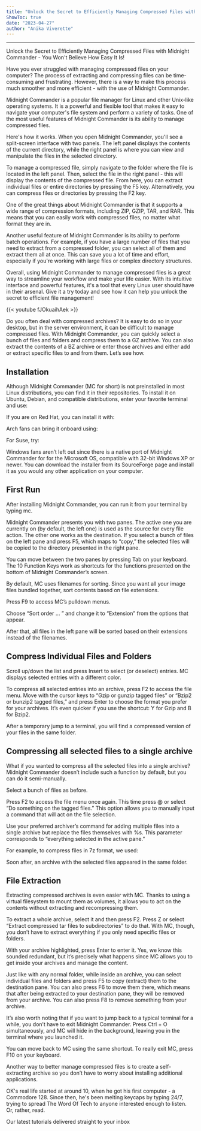 ```yaml
---
title: "Unlock the Secret to Efficiently Managing Compressed Files with Midnight Commander - You Won't Believe How Easy It Is!"
ShowToc: true 
date: "2023-04-27"
author: "Anika Viverette"
---
```

*****
Unlock the Secret to Efficiently Managing Compressed Files with Midnight Commander - You Won't Believe How Easy It Is!

Have you ever struggled with managing compressed files on your computer? The process of extracting and compressing files can be time-consuming and frustrating. However, there is a way to make this process much smoother and more efficient - with the use of Midnight Commander.

Midnight Commander is a popular file manager for Linux and other Unix-like operating systems. It is a powerful and flexible tool that makes it easy to navigate your computer's file system and perform a variety of tasks. One of the most useful features of Midnight Commander is its ability to manage compressed files.

Here's how it works. When you open Midnight Commander, you'll see a split-screen interface with two panels. The left panel displays the contents of the current directory, while the right panel is where you can view and manipulate the files in the selected directory.

To manage a compressed file, simply navigate to the folder where the file is located in the left panel. Then, select the file in the right panel - this will display the contents of the compressed file. From here, you can extract individual files or entire directories by pressing the F5 key. Alternatively, you can compress files or directories by pressing the F2 key.

One of the great things about Midnight Commander is that it supports a wide range of compression formats, including ZIP, GZIP, TAR, and RAR. This means that you can easily work with compressed files, no matter what format they are in.

Another useful feature of Midnight Commander is its ability to perform batch operations. For example, if you have a large number of files that you need to extract from a compressed folder, you can select all of them and extract them all at once. This can save you a lot of time and effort, especially if you're working with large files or complex directory structures.

Overall, using Midnight Commander to manage compressed files is a great way to streamline your workflow and make your life easier. With its intuitive interface and powerful features, it's a tool that every Linux user should have in their arsenal. Give it a try today and see how it can help you unlock the secret to efficient file management!

{{< youtube fJOkuaihAek >}} 



Do you often deal with compressed archives? It is easy to do so in your desktop, but in the server environment, it can be difficult to manage compressed files. With Midnight Commander, you can quickly select a bunch of files and folders and compress them to a GZ archive. You can also extract the contents of a BZ archive or enter those archives and either add or extract specific files to and from them. Let’s see how.
 
## Installation
 
Although Midnight Commander (MC for short) is not preinstalled in most Linux distributions, you can find it in their repositories. To install it on Ubuntu, Debian, and compatible distributions, enter your favorite terminal and use:
 
If you are on Red Hat, you can install it with:
 
Arch fans can bring it onboard using:
 
For Suse, try:
 
Windows fans aren’t left out since there is a native port of Midnight Commander for for the Microsoft OS, compatible with 32-bit Windows XP or newer. You can download the installer from its SourceForge page and install it as you would any other application on your computer.
 
## First Run
 
After installing Midnight Commander, you can run it from your terminal by typing mc.
 
Midnight Commander presents you with two panes. The active one you are currently on (by default, the left one) is used as the source for every file action. The other one works as the destination. If you select a bunch of files on the left pane and press F5, which maps to “copy,” the selected files will be copied to the directory presented in the right pane.
 
You can move between the two panes by pressing Tab on your keyboard. The 10 Function Keys work as shortcuts for the functions presented on the bottom of Midnight Commander’s screen.
 
By default, MC uses filenames for sorting. Since you want all your image files bundled together, sort contents based on file extensions.
 
Press F9 to access MC’s pulldown menus. 
 
Choose “Sort order … ” and change it to “Extension” from the options that appear.
 
After that, all files in the left pane will be sorted based on their extensions instead of the filenames.
 
## Compress Individual Files and Folders
 
Scroll up/down the list and press Insert to select (or deselect) entries. MC displays selected entries with a different color.
 
To compress all selected entries into an archive, press F2 to access the file menu. Move with the cursor keys to “Gzip or gunzip tagged files” or “Bzip2 or bunzip2 tagged files,” and press Enter to choose the format you prefer for your archives. It’s even quicker if you use the shortcut: Y for Gzip and B for Bzip2.
 
After a temporary jump to a terminal, you will find a compressed version of your files in the same folder.
 
## Compressing all selected files to a single archive
 
What if you wanted to compress all the selected files into a single archive? Midnight Commander doesn’t include such a function by default, but you can do it semi-manually.
 
Select a bunch of files as before.
 
Press F2 to access the file menu once again. This time press @ or select “Do something on the tagged files.” This option allows you to manually input a command that will act on the file selection.
 
Use your preferred archiver’s command for adding multiple files into a single archive but replace the files themselves with %s. This parameter corresponds to “everything selected in the active pane.”
 
For example, to compress files in 7z format, we used:
 
Soon after, an archive with the selected files appeared in the same folder.
 
## File Extraction
 
Extracting compressed archives is even easier with MC. Thanks to using a virtual filesystem to mount them as volumes, it allows you to act on the contents without extracting and recompressing them.
 
To extract a whole archive, select it and then press F2. Press Z or select “Extract compressed tar files to subdirectories” to do that. With MC, though, you don’t have to extract everything if you only need specific files or folders.
 
With your archive highlighted, press Enter to enter it. Yes, we know this sounded redundant, but it’s precisely what happens since MC allows you to get inside your archives and manage the content.
 
Just like with any normal folder, while inside an archive, you can select individual files and folders and press F5 to copy (extract) them to the destination pane. You can also press F6 to move them there, which means that after being extracted to your destination pane, they will be removed from your archive. You can also press F8 to remove something from your archive.
 
It’s also worth noting that if you want to jump back to a typical terminal for a while, you don’t have to exit Midnight Commander. Press Ctrl + O simultaneously, and MC will hide in the background, leaving you in the terminal where you launched it.
 
You can move back to MC using the same shortcut. To really exit MC, press F10 on your keyboard.
 
Another way to better manage compressed files is to create a self-extracting archive so you don’t have to worry about installing additional applications.
 
OK's real life started at around 10, when he got his first computer - a Commodore 128. Since then, he's been melting keycaps by typing 24/7, trying to spread The Word Of Tech to anyone interested enough to listen. Or, rather, read.
 
Our latest tutorials delivered straight to your inbox




